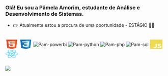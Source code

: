 ### Olá! Eu sou a Pâmela Amorim, estudante de Análise e Desenvolvimento de Sistemas.


- 👉 Atualmente estou a procura de uma oportunidade - ESTÁGIO 👩‍💻



<div style="display: inline_block"><br>
  <img align="center" alt="Pam-HTML" height="30" width="40" src="https://raw.githubusercontent.com/devicons/devicon/master/icons/html5/html5-original.svg">
  <img align="center" alt="Pam-CSS" height="30" width="40" src="https://raw.githubusercontent.com/devicons/devicon/master/icons/css3/css3-original.svg">
  <img align="center" alt="Pam-powerbi" height="40" width="40" src="https://upload.wikimedia.org/wikipedia/commons/c/cf/New_Power_BI_Logo.svg">
  <img align="center" alt="Pam-python" height="40" width="40" src="https://upload.wikimedia.org/wikipedia/commons/c/c3/Python-logo-notext.svg">
  <img align="center" alt="Pam-php" height="40" width="60" src="https://upload.wikimedia.org/wikipedia/commons/thumb/2/27/PHP-logo.svg/2560px-PHP-logo.svg.png">	
  <img align="center" alt="Pam-sql" height="40" width="60" src="https://upload.wikimedia.org/wikipedia/commons/d/d7/Sql_data_base_with_logo.svg">
  <img align="center" alt="Pam-Js" height="30" width="40" src="https://raw.githubusercontent.com/devicons/devicon/master/icons/javascript/javascript-plain.svg">
  <img align="center" alt="Pam-React" height="30" width="40" src="https://raw.githubusercontent.com/devicons/devicon/master/icons/react/react-original.svg">
  
</div>

 ###
 
<div> 
  <a href="https://www.linkedin.com/in/p%C3%A2mela-amorim-33638323a/" target="_blank"><img src="https://img.shields.io/badge/-LinkedIn-%230077B5?style=for-the-badge&logo=linkedin&logoColor=white" target="_blank"></a>  
</div>

